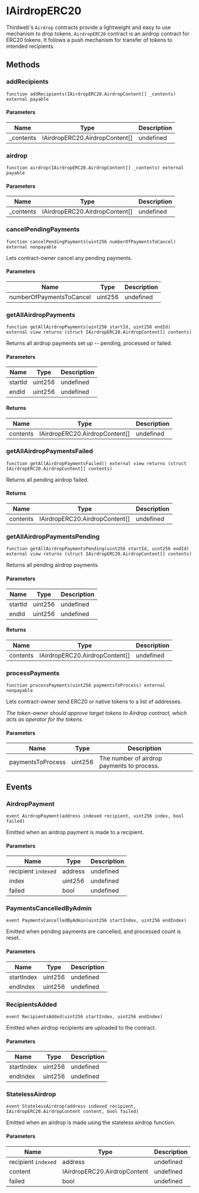 # IAirdropERC20





Thirdweb&#39;s `Airdrop` contracts provide a lightweight and easy to use mechanism  to drop tokens.  `AirdropERC20` contract is an airdrop contract for ERC20 tokens. It follows a  push mechanism for transfer of tokens to intended recipients.



## Methods

### addRecipients

```solidity
function addRecipients(IAirdropERC20.AirdropContent[] _contents) external payable
```





#### Parameters

| Name | Type | Description |
|---|---|---|
| _contents | IAirdropERC20.AirdropContent[] | undefined |

### airdrop

```solidity
function airdrop(IAirdropERC20.AirdropContent[] _contents) external payable
```





#### Parameters

| Name | Type | Description |
|---|---|---|
| _contents | IAirdropERC20.AirdropContent[] | undefined |

### cancelPendingPayments

```solidity
function cancelPendingPayments(uint256 numberOfPaymentsToCancel) external nonpayable
```

Lets contract-owner cancel any pending payments.



#### Parameters

| Name | Type | Description |
|---|---|---|
| numberOfPaymentsToCancel | uint256 | undefined |

### getAllAirdropPayments

```solidity
function getAllAirdropPayments(uint256 startId, uint256 endId) external view returns (struct IAirdropERC20.AirdropContent[] contents)
```

Returns all airdrop payments set up -- pending, processed or failed.



#### Parameters

| Name | Type | Description |
|---|---|---|
| startId | uint256 | undefined |
| endId | uint256 | undefined |

#### Returns

| Name | Type | Description |
|---|---|---|
| contents | IAirdropERC20.AirdropContent[] | undefined |

### getAllAirdropPaymentsFailed

```solidity
function getAllAirdropPaymentsFailed() external view returns (struct IAirdropERC20.AirdropContent[] contents)
```

Returns all pending airdrop failed.




#### Returns

| Name | Type | Description |
|---|---|---|
| contents | IAirdropERC20.AirdropContent[] | undefined |

### getAllAirdropPaymentsPending

```solidity
function getAllAirdropPaymentsPending(uint256 startId, uint256 endId) external view returns (struct IAirdropERC20.AirdropContent[] contents)
```

Returns all pending airdrop payments.



#### Parameters

| Name | Type | Description |
|---|---|---|
| startId | uint256 | undefined |
| endId | uint256 | undefined |

#### Returns

| Name | Type | Description |
|---|---|---|
| contents | IAirdropERC20.AirdropContent[] | undefined |

### processPayments

```solidity
function processPayments(uint256 paymentsToProcess) external nonpayable
```

Lets contract-owner send ERC20 or native tokens to a list of addresses.

*The token-owner should approve target tokens to Airdrop contract,                   which acts as operator for the tokens.*

#### Parameters

| Name | Type | Description |
|---|---|---|
| paymentsToProcess | uint256 | The number of airdrop payments to process. |



## Events

### AirdropPayment

```solidity
event AirdropPayment(address indexed recipient, uint256 index, bool failed)
```

Emitted when an airdrop payment is made to a recipient.



#### Parameters

| Name | Type | Description |
|---|---|---|
| recipient `indexed` | address | undefined |
| index  | uint256 | undefined |
| failed  | bool | undefined |

### PaymentsCancelledByAdmin

```solidity
event PaymentsCancelledByAdmin(uint256 startIndex, uint256 endIndex)
```

Emitted when pending payments are cancelled, and processed count is reset.



#### Parameters

| Name | Type | Description |
|---|---|---|
| startIndex  | uint256 | undefined |
| endIndex  | uint256 | undefined |

### RecipientsAdded

```solidity
event RecipientsAdded(uint256 startIndex, uint256 endIndex)
```

Emitted when airdrop recipients are uploaded to the contract.



#### Parameters

| Name | Type | Description |
|---|---|---|
| startIndex  | uint256 | undefined |
| endIndex  | uint256 | undefined |

### StatelessAirdrop

```solidity
event StatelessAirdrop(address indexed recipient, IAirdropERC20.AirdropContent content, bool failed)
```

Emitted when an airdrop is made using the stateless airdrop function.



#### Parameters

| Name | Type | Description |
|---|---|---|
| recipient `indexed` | address | undefined |
| content  | IAirdropERC20.AirdropContent | undefined |
| failed  | bool | undefined |



